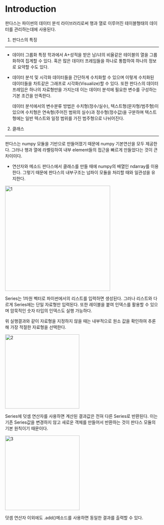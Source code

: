 Introduction
============

판다스는 파이썬의 데이터 분석 라이브러리로써 행과 열로 이루어진 테이블형태의 데이터를 관리하는데에 사용된다.

1. 판다스의 특징
------------

* 데이터 그룹화
 특정 학과에서 A+성적을 받은 남/녀의 비율같은 테이블의 열을 그룹화하여 집계할 수 있다. 혹은 많은 데이터 프레임들을 하나로 통합하여 하나의 정보로 요약할 수도 있다.

* 데이터 분석 및 시각화
  데이터들을 간단하게 수치화할 수 있으며 이렇게 수치화된 데이터들을 차트같은 그래프로 시각화(Visualize)할 수 있다.
  또한 판다스의 데이터 프레임은 하나의 자료형만을 가지는데 이는 데이터 분석에 필요한 변수를 구성하는 기본 조건을 만족한다.

  데이터 분석에서의 변수분류 방법은 수치형(정수/실수), 텍스트형(문자형/범주형)이 있으며 수치형은 연속형(주어진 범위의 실수)과 정수형(정수값)을 구분하며 텍스트형에는 일반 텍스트와
  일정 범위를 가진 범주형으로 나뉘어진다.

2. 클래스
-------

  판다스는 numpy 모듈을 기반으로 만들어졌기 때문에 numpy 기본연산을 모두 제공한다. 그러나 행과 열에 라벨링하여 내부 element들의 접근을 빠르게 만들었다는 것이 큰 차이이다.

* 연산자와 메소드
판다스에서 클래스를 만들 때에 numpy의 배열인 ndarray를 이용한다. 그렇기 때문에 판다스의 내부구조는 넘파이 모듈을 처리할 때와 일관성을 유지한다.

<img width="344" alt="1" src="https://user-images.githubusercontent.com/43739827/73640370-74be3680-46b1-11ea-9b01-305fe2b4caa3.png"></img>

Series는 1차원 벡터로 파이썬에서의 리스트를 입력하면 생성된다. 그러나 리스트와 다르게 Series에는 단일 자료형만 입력된다. 또한 레이블을 붙여 인덱스를 활용할 수 있으며
암묵적인 숫자 타입의 인덱스도 실행 가능하다.

위 실행결과와 같이 자료형을 지정하지 않을 때는 내부적으로 원소 값을 확인하여 추론해 가장 적절한 자료형을 선택한다.

<img width="243" alt="2" src="https://user-images.githubusercontent.com/43739827/73640757-31b09300-46b2-11ea-86c7-84dc9a00b14a.png"></img>

Series에 덧셈 연산자를 사용하면 계산된 결과값은 전혀 다른 Series로 반환된다. 이는 기존 Series값을 변경하지 않고
새로운 객체를 만들어서 반환하는 것이 판다스 모듈의 기본 원칙이기 때문이다.

<img width="244" alt="3" src="https://user-images.githubusercontent.com/43739827/73641052-b8fe0680-46b2-11ea-9856-bfbb631204b7.png"></img>

덧셈 연산자 이외에도 .add()메소드를 사용하면 동일한 결과를 출력할 수 있다.
